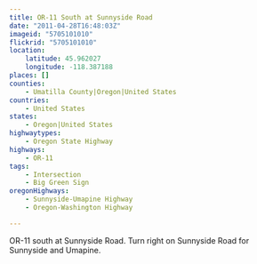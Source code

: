 ```yaml
---
title: OR-11 South at Sunnyside Road
date: "2011-04-28T16:48:03Z"
imageid: "5705101010"
flickrid: "5705101010"
location:
    latitude: 45.962027
    longitude: -118.387188
places: []
counties:
    - Umatilla County|Oregon|United States
countries:
    - United States
states:
    - Oregon|United States
highwaytypes:
    - Oregon State Highway
highways:
    - OR-11
tags:
    - Intersection
    - Big Green Sign
oregonHighways:
    - Sunnyside-Umapine Highway
    - Oregon-Washington Highway

---
```

OR-11 south at Sunnyside Road.  Turn right on Sunnyside Road for Sunnyside and Umapine.